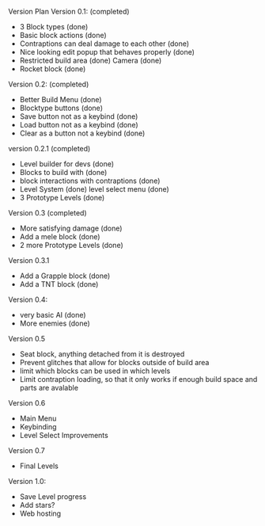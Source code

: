 Version Plan
Version 0.1: (completed)
- 3 Block types (done)
- Basic block actions (done)
- Contraptions can deal damage to each other (done)
- Nice looking edit popup that behaves properly (done)
- Restricted build area (done) Camera (done)
- Rocket block (done)

Version 0.2: (completed)
- Better Build Menu (done)
- Blocktype buttons (done)
- Save button not as a keybind (done)
- Load button not as a keybind (done)
- Clear as a button not a keybind (done)

version 0.2.1 (completed)
- Level builder for devs (done)
- Blocks to build with (done)
- block interactions with contraptions (done)
- Level System (done) level select menu (done)
- 3 Prototype Levels (done)

Version 0.3 (completed)
- More satisfying damage (done)
- Add a mele block (done)
- 2 more Prototype Levels (done)

Version 0.3.1
- Add a Grapple block (done)
- Add a TNT block (done)

Version 0.4:
- very basic AI (done)
- More enemies (done)

Version 0.5
- Seat block, anything detached from it is destroyed
- Prevent glitches that allow for blocks outside of build area
- limit which blocks can be used in which levels
- Limit contraption loading, so that it only works if enough build space and parts are avalable

Version 0.6
- Main Menu
- Keybinding
- Level Select Improvements

Version 0.7
- Final Levels

Version 1.0:
- Save Level progress
- Add stars?
- Web hosting
